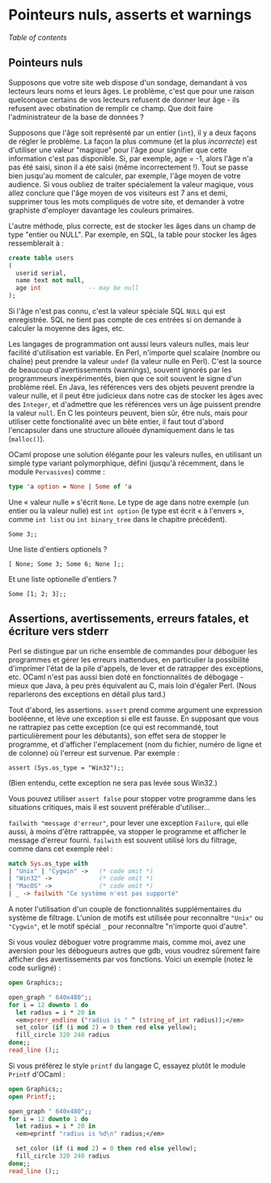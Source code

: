 <!-- ((! set title Pointeurs nuls, asserts et warnings !)) ((! set learn !)) -->

# Pointeurs nuls, asserts et warnings

*Table of contents*

## Pointeurs nuls
Supposons que votre site web dispose d'un sondage, demandant à vos
lecteurs leurs noms et leurs âges. Le problème, c'est que pour une
raison quelconque certains de vos lecteurs refusent de donner leur âge -
ils refusent avec obstination de remplir ce champ. Que doit faire
l'administrateur de la base de données ?

Supposons que l'âge soit représenté par un entier (`int`), il y a deux
façons de régler le problème. La façon la plus commune (et la plus
*incorrecte*) est d'utiliser une valeur "magique" pour l'âge pour
signifier que cette information c'est pas disponible. Si, par exemple,
age = -1, alors l'âge n'a pas été saisi, sinon il a été saisi (même
incorrectement !). Tout se passe bien jusqu'au moment de calculer, par
exemple, l'âge moyen de votre audience. Si vous oubliez de traiter
spécialement la valeur magique, vous allez conclure que l'âge moyen de
vos visiteurs est 7 ans et demi, supprimer tous les mots compliqués de
votre site, et demander à votre graphiste d'employer davantage les
couleurs primaires.

L'autre méthode, plus correcte, est de stocker les âges dans un champ de
type "entier ou NULL". Par exemple, en SQL, la table pour stocker les
âges ressemblerait à :

```SQL
create table users
(
  userid serial,
  name text not null,
  age int             -- may be null
);
```
Si l'âge n'est pas connu, c'est la valeur spéciale SQL `NULL` qui est
enregistrée. SQL ne tient pas compte de ces entrées si on demande à
calculer la moyenne des âges, etc.

Les langages de programmation ont aussi leurs valeurs nulles, mais leur
facilité d'utilisation est variable. En Perl, n'importe quel scalaire
(nombre ou chaîne) peut prendre la valeur `undef` (la valeur nulle en
Perl). C'est la source de beaucoup d'avertissements (warnings), souvent
ignorés par les programmeurs inexpérimentés, bien que ce soit souvent le
signe d'un problème réel. En Java, les références vers des objets
peuvent prendre la valeur nulle, et il peut être judicieux dans notre
cas de stocker les âges avec des `Integer`, et d'admettre que les
références vers un âge puissent prendre la valeur `null`. En C les
pointeurs peuvent, bien sûr, être nuls, mais pour utiliser cette
fonctionalité avec un bête entier, il faut tout d'abord l'encapsuler
dans une structure allouée dynamiquement dans le tas (`malloc()`).

OCaml propose une solution élégante pour les valeurs nulles, en
utilisant un simple type variant polymorphique, défini (jusqu'à
récemment, dans le module `Pervasives`) comme :

```ocaml
type 'a option = None | Some of 'a
```
Une « valeur nulle » s'écrit `None`. Le type de age dans notre exemple (un
entier ou la valeur nulle) est `int option` (le type est écrit « à
l'envers », comme `int list` ou `int binary_tree` dans le chapitre
précédent).

```ocamltop
Some 3;;
```
Une liste d'entiers optionels ?

```ocamltop
[ None; Some 3; Some 6; None ];;
```
Et une liste optionelle d'entiers ?

```ocamltop
Some [1; 2; 3];;
```

## Assertions, avertissements, erreurs fatales, et écriture vers stderr
Perl se distingue par un riche ensemble de commandes pour déboguer les
programmes et gérer les erreurs inattendues, en particulier la
possibilité d'imprimer l'état de la pile d'appels, de lever et de
ratrapper des exceptions, etc. OCaml n'est pas aussi bien doté en
fonctionnalités de débogage - mieux que Java, à peu près équivalent au
C, mais loin d'égaler Perl. (Nous reparlerons des exceptions en détail
plus tard.)

Tout d'abord, les assertions. `assert` prend comme argument une
expression booléenne, et lève une exception si elle est fausse. En
supposant que vous ne rattrapiez pas cette exception (ce qui est
recommandé, tout particulièrement pour les débutants), son effet sera de
stopper le programme, et d'afficher l'emplacement (nom du fichier,
numéro de ligne et de colonne) où l'erreur est survenue. Par exemple :

```ocamltop
assert (Sys.os_type = "Win32");;
```
(Bien entendu, cette exception ne sera pas levée sous Win32.)

Vous pouvez utiliser `assert false` pour stopper votre programme dans
les situations critiques, mais il est souvent préférable d'utiliser...

`failwith "message d'erreur"`, pour lever une exception `Failure`, qui
elle aussi, à moins d'être rattrappée, va stopper le programme et
afficher le message d'erreur fourni. `failwith` est souvent utilisé lors
du filtrage, comme dans cet exemple réel :

```ocaml
match Sys.os_type with
| "Unix" | "Cygwin" ->   (* code omit *)
| "Win32" ->             (* code omit *)
| "MacOS" ->             (* code omit *)
| _ -> failwith "Ce système n'est pas supporté"
```
A noter l'utilisation d'un couple de fonctionnalités supplémentaires du
système de filtrage. L'union de motifs est utilisée pour reconnaître
`"Unix"` ou `"Cygwin"`, et le motif spécial `_` pour reconnaître
"n'importe quoi d'autre".

Si vous voulez déboguer votre programme mais, comme moi, avez une
aversion pour les débogueurs autres que gdb, vous voudrez sûrement faire
afficher des avertissements par vos fonctions. Voici un exemple (notez
le code surligné) :

```ocaml
open Graphics;;

open_graph " 640x480";;
for i = 12 downto 1 do
  let radius = i * 20 in
  <em>prerr_endline ("radius is " ^ (string_of_int radius));</em>
  set_color (if (i mod 2) = 0 then red else yellow);
  fill_circle 320 240 radius
done;;
read_line ();;
```

Si vous préférez le style `printf` du langage C, essayez plutôt le
module `Printf` d'OCaml :

```ocaml
open Graphics;;
open Printf;;

open_graph " 640x480";;
for i = 12 downto 1 do
  let radius = i * 20 in
  <em>eprintf "radius is %d\n" radius;</em>

  set_color (if (i mod 2) = 0 then red else yellow);
  fill_circle 320 240 radius
done;;
read_line ();;
```
